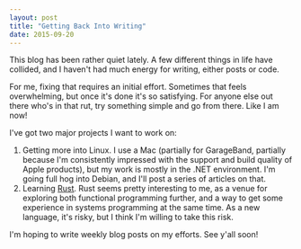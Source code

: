 ```yaml
---
layout: post
title: "Getting Back Into Writing"
date: 2015-09-20
---
```


This blog has been rather quiet lately. A few different things in life have collided, and I haven't had much energy for writing, either posts or code. 

For me, fixing that requires an initial effort. Sometimes that feels overwhelming, but once it's done it's so satisfying. For anyone else out there who's in that rut, try something simple and go from there. Like I am now!

I've got two major projects I want to work on: 

1. Getting more into Linux. I use a Mac (partially for GarageBand, partially because I'm consistently impressed with the support and build quality of Apple products), but my work is mostly in the .NET environment. I'm going full hog into Debian, and I'll post a series of articles on that.
2. Learning [Rust](http://rust-lang.org/). Rust seems pretty interesting to me, as a venue for exploring both functional programming further, and a way to get some experience in systems programming at the same time. As a new language, it's risky, but I think I'm willing to take this risk.

I'm hoping to write weekly blog posts on my efforts. See y'all soon!

